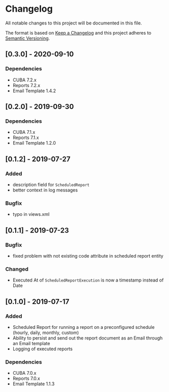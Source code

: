 # Changelog
All notable changes to this project will be documented in this file.

The format is based on [Keep a Changelog](http://keepachangelog.com/en/1.0.0/)
and this project adheres to [Semantic Versioning](http://semver.org/spec/v2.0.0.html).

## [0.3.0] - 2020-09-10

### Dependencies
- CUBA 7.2.x
- Reports 7.2.x
- Email Template 1.4.2

## [0.2.0] - 2019-09-30

### Dependencies
- CUBA 7.1.x
- Reports 7.1.x
- Email Template 1.2.0

## [0.1.2] - 2019-07-27

### Added
- description field for `ScheduledReport`
- better context in log messages

### Bugfix
- typo in views.xml

## [0.1.1] - 2019-07-23

### Bugfix
- fixed problem with not existing code attribute in scheduled report entity

### Changed
- Executed At of `ScheduledReportExecution` is now a timestamp instead of Date

## [0.1.0] - 2019-07-17

### Added
- Scheduled Report for running a report on a preconfigured schedule (hourly, daily, monthly, custom)
- Ability to persist and send out the report document as an Email through an Email template
- Logging of executed reports

### Dependencies
- CUBA 7.0.x
- Reports 7.0.x
- Email Template 1.1.3